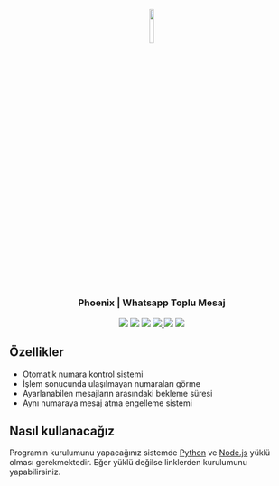 <p align="center"><img width=12.5% src="https://github.com/ibrahimenesduran/phoenix-wp-bulk-sender/blob/main/images/logo.png"></p>

<h3 align="center">Phoenix | Whatsapp Toplu Mesaj</h3>

<p align="center">
  <a>
    <img src="https://img.shields.io/badge/python-v3.6+-blue.svg">
  </a>  
  <a>
    <img src="https://img.shields.io/badge/node-v16.0+-yellow.svg">
  </a>
  <a>
    <img src="https://img.shields.io/badge/dependencies-up%20to%20date-brightgreen.svg">
  </a>
  <a href="https://github.com/ibrahimenesduran/phoenix-wp-bulk-sender/issues">
    <img src="https://img.shields.io/github/issues/ibrahimenesduran/phoenix-wp-bulk-sender.svg">
  </a>
  <a>
    <img src="https://img.shields.io/badge/contributions-welcome-orange.svg">
  </a>
  <a href="https://opensource.org/licenses/MIT">
    <img src="https://img.shields.io/badge/license-MIT-blue.svg">
  </a>
</p>

## Özellikler

* Otomatik numara kontrol sistemi
* İşlem sonucunda ulaşılmayan numaraları görme
* Ayarlanabilen mesajların arasındaki bekleme süresi
* Aynı numaraya mesaj atma engelleme sistemi

## Nasıl kullanacağız

Programın kurulumunu yapacağınız sistemde [Python](https://www.python.org/downloads/) ve [Node.js](https://nodejs.org/en/download/) yüklü olması gerekmektedir. Eğer yüklü değilse linklerden kurulumunu yapabilirsiniz.


